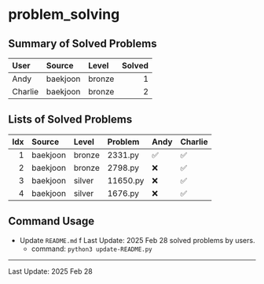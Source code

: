 # problem_solving

## Summary of Solved Problems
<!-- START_TABLE_SUMMARY -->
| User    | Source   | Level   |   Solved |
|:--------|:---------|:--------|---------:|
| Andy    | baekjoon | bronze  |        1 |
| Charlie | baekjoon | bronze  |        2 |
<!-- END_TABLE_SUMMARY -->

## Lists of Solved Problems
<!-- START_TABLE_LIST -->
|   Idx | Source   | Level   | Problem   | Andy   | Charlie   |
|------:|:---------|:--------|:----------|:-------|:----------|
|     1 | baekjoon | bronze  | 2331.py   | ✅      | ✅         |
|     2 | baekjoon | bronze  | 2798.py   | ❌      | ✅         |
|     3 | baekjoon | silver  | 11650.py  | ❌      | ✅         |
|     4 | baekjoon | silver  | 1676.py   | ❌      | ✅         |
<!-- END_TABLE_LIST -->

## Command Usage
* Update ``README.md`` f
Last Update: 2025 Feb 28
 solved problems by users.
  * command: ``python3 update-README.py``

--- 
<!-- START_LAST_UPDATED -->
Last Update: 2025 Feb 28
<!-- END_LAST_UPDATED -->

